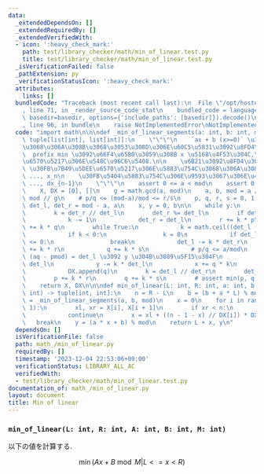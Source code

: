 ```yaml
---
data:
  _extendedDependsOn: []
  _extendedRequiredBy: []
  _extendedVerifiedWith:
  - icon: ':heavy_check_mark:'
    path: test/library_checker/math/min_of_linear.test.py
    title: test/library_checker/math/min_of_linear.test.py
  _isVerificationFailed: false
  _pathExtension: py
  _verificationStatusIcon: ':heavy_check_mark:'
  attributes:
    links: []
  bundledCode: "Traceback (most recent call last):\n  File \"/opt/hostedtoolcache/PyPy/3.10.13/x64/lib/pypy3.10/site-packages/onlinejudge_verify/documentation/build.py\"\
    , line 71, in _render_source_code_stat\n    bundled_code = language.bundle(stat.path,\
    \ basedir=basedir, options={'include_paths': [basedir]}).decode()\n  File \"/opt/hostedtoolcache/PyPy/3.10.13/x64/lib/pypy3.10/site-packages/onlinejudge_verify/languages/python.py\"\
    , line 96, in bundle\n    raise NotImplementedError\nNotImplementedError\n"
  code: "import math\n\n\ndef _min_of_linear_segments(a: int, b: int, mod: int) ->\
    \ tuple[list[int], list[int]]:\n    \"\"\"\n    `ax + b (x>=0)` \u304C\u6700\u5C0F\
    \u3068\u306A\u308B\u3068\u3053\u308D\u306E\u60C5\u5831\u3092\u8FD4\u3059.\n  \
    \  prefix min \u3092\u66F4\u65B0\u3059\u308B x \u5168\u4F53\u304C,\u7B49\u5DEE\
    \u6570\u5217\u306E\u548C\u96C6\u5408.\n\n    \u6B21\u3092\u8FD4\u3059:\n\n   \
    \ \u30FB\u7B49\u5DEE\u6570\u5217\u306E\u5883\u754C\u3068\u306A\u308B x_0, x_1,\
    \ ..., x_n\n    \u30FB\u5404\u5883\u754C\u306E\u9593\u3067\u306E\u4EA4\u5DEE dx_0,\
    \ ..., dx_{n-1}\n    \"\"\"\n    assert 0 <= a < mod\n    assert 0 <= b < mod\n\
    \    X, DX = [0], []\n    g = math.gcd(a, mod)\n    a, b, mod = a // g, b // g,\
    \ mod // g\n    # p/q <= (mod-a)/mod <= r/s\n    p, q, r, s = 0, 1, 1, 1\n   \
    \ det_l, det_r = mod - a, a\n    x, y = 0, b\n\n    while y:\n        # upd r/s\n\
    \        k = det_r // det_l\n        det_r %= det_l\n        if det_r == 0:\n\
    \            k -= 1\n            det_r = det_l\n        r += k * p\n        s\
    \ += k * q\n        while True:\n            k = math.ceil((det_l - y) / det_r)\n\
    \            if k < 0:\n                k = 0\n            if det_l - k * det_r\
    \ <= 0:\n                break\n            det_l -= k * det_r\n            p\
    \ += k * r\n            q += k * s\n            # p/q <= a/mod\n            #\
    \ (aq - pmod) = det_l \u3092 y \u304B\u3089\u5F15\u304F\n            k = y //\
    \ det_l\n            y -= k * det_l\n            x += q * k\n            X.append(x)\n\
    \            DX.append(q)\n        k = det_l // det_r\n        det_l -= k * det_r\n\
    \        p += k * r\n        q += k * s\n        # assert min(p, q, r, s) >= 0\n\
    \    return X, DX\n\n\ndef min_of_linear(L: int, R: int, a: int, b: int, mod:\
    \ int) -> tuple[int, int]:\n    n = R - L\n    b = (b + a * L) % mod\n    X, DX\
    \ = _min_of_linear_segments(a, b, mod)\n    x = 0\n    for i in range(len(X) -\
    \ 1):\n        xl, xr = X[i], X[i + 1]\n        if xr < n:\n            x = xr\n\
    \            continue\n        x = xl + ((n - 1 - x) // DX[i]) * DX[i]\n     \
    \   break\n    y = (a * x + b) % mod\n    return L + x, y\n"
  dependsOn: []
  isVerificationFile: false
  path: math_/min_of_linear.py
  requiredBy: []
  timestamp: '2023-12-04 22:53:06+09:00'
  verificationStatus: LIBRARY_ALL_AC
  verifiedWith:
  - test/library_checker/math/min_of_linear.test.py
documentation_of: math_/min_of_linear.py
layout: document
title: Min of linear
---
```


### `min_of_linear(L: int, R: int, A: int, B: int, M: int)`

以下の値を計算する.

$$\min(Ax+B\bmod M | L <= x < R )$$
